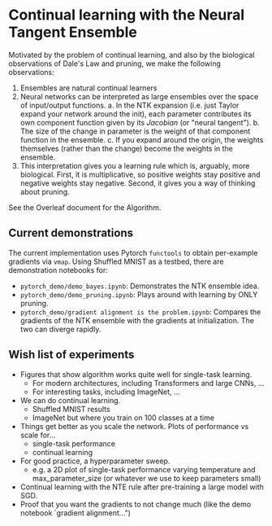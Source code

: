 # Continual learning with the Neural Tangent Ensemble

Motivated by the problem of continual learning, and also by the biological observations of Dale's Law and pruning, we make the following observations:
1. Ensembles are natural continual learners
2. Neural networks can be interpreted as large ensembles over the space of input/output functions. 
  a. In the NTK expansion (i.e. just Taylor expand your network around the init), each parameter contributes its own component function given by its *Jacobian* (or "neural tangent").
  b. The size of the change in parameter is the weight of that component function in the ensemble.
  c. If you expand around the origin, the weights themselves (rather than the change) become the weights in the ensemble.
2. This interpretation gives you a learning rule which is, arguably, more biological. First, it is multiplicative, so positive weights stay positive and negative weights stay negative. Second, it gives you a way of thinking about pruning.

See the Overleaf document for the Algorithm.

## Current demonstrations

The current implementation uses Pytorch `functools` to obtain per-example gradients via `vmap`. Using Shuffled MNIST as a testbed, there are demonstration notebooks for:
 - `pytorch_demo/demo_bayes.ipynb`: Demonstrates the NTK ensemble idea.
 - `pytorch_demo/demo_pruning.ipynb`: Plays around with learning by ONLY pruning. 
 - `pytorch_demo/gradient alignment is the problem.ipynb`: Compares the gradients of the NTK ensemble with the gradients at initialization. The two can diverge rapidly.

## Wish list of experiments


- Figures that show algorithm works quite well for single-task learning.
    - For modern architectures, including Transformers and large CNNs, ...
    - For interesting tasks, including ImageNet, ...
- We can do continual learning.
    - Shuffled MNIST results
    - ImageNet but where you train on 100 classes at a time
- Things get better as you scale the network. Plots of performance vs scale for...
    - single-task performance
    - continual learning
- For good practice, a hyperparameter sweep.
  - e.g. a 2D plot of single-task performance varying temperature and max_parameter_size (or whatever we use to keep parameters small)
- Continual learning with the NTE rule after pre-training a large model with SGD.
- Proof that you want the gradients to not change much (like the demo notebook `gradient alignment...")
